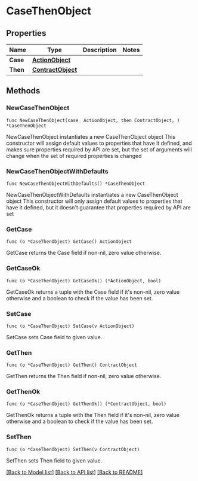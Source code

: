 # CaseThenObject

## Properties

Name | Type | Description | Notes
------------ | ------------- | ------------- | -------------
**Case** | [**ActionObject**](ActionObject.md) |  | 
**Then** | [**ContractObject**](ContractObject.md) |  | 

## Methods

### NewCaseThenObject

`func NewCaseThenObject(case_ ActionObject, then ContractObject, ) *CaseThenObject`

NewCaseThenObject instantiates a new CaseThenObject object
This constructor will assign default values to properties that have it defined,
and makes sure properties required by API are set, but the set of arguments
will change when the set of required properties is changed

### NewCaseThenObjectWithDefaults

`func NewCaseThenObjectWithDefaults() *CaseThenObject`

NewCaseThenObjectWithDefaults instantiates a new CaseThenObject object
This constructor will only assign default values to properties that have it defined,
but it doesn't guarantee that properties required by API are set

### GetCase

`func (o *CaseThenObject) GetCase() ActionObject`

GetCase returns the Case field if non-nil, zero value otherwise.

### GetCaseOk

`func (o *CaseThenObject) GetCaseOk() (*ActionObject, bool)`

GetCaseOk returns a tuple with the Case field if it's non-nil, zero value otherwise
and a boolean to check if the value has been set.

### SetCase

`func (o *CaseThenObject) SetCase(v ActionObject)`

SetCase sets Case field to given value.


### GetThen

`func (o *CaseThenObject) GetThen() ContractObject`

GetThen returns the Then field if non-nil, zero value otherwise.

### GetThenOk

`func (o *CaseThenObject) GetThenOk() (*ContractObject, bool)`

GetThenOk returns a tuple with the Then field if it's non-nil, zero value otherwise
and a boolean to check if the value has been set.

### SetThen

`func (o *CaseThenObject) SetThen(v ContractObject)`

SetThen sets Then field to given value.



[[Back to Model list]](../README.md#documentation-for-models) [[Back to API list]](../README.md#documentation-for-api-endpoints) [[Back to README]](../README.md)


